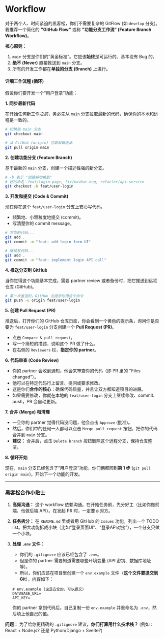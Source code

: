 # Workflow
对于两个人、时间紧迫的黑客松，你们不需要复杂的 GitFlow (如 `develop` 分支)。我推荐一个简化的 **"GitHub Flow"** 或称 **"功能分支工作流" (Feature Branch Workflow)**。

**核心原则：**

1.  `main` 分支是你们的“黄金标准”。它应该**始终**是可运行的、基本没有 Bug 的。
2.  **绝不 (Never)** 直接推送到 `main` 分支。
3.  所有的开发工作都在**单独的分支 (Branch)** 上进行。

#### 详细工作流程 (循环)

假设你们要开发一个“用户登录”功能：

**1. 同步最新代码**

在开始任何新工作*之前*，务必先从 `main` 分支拉取最新的代码，确保你的本地和远程是一致的。

```bash
# 切换到 main 分支
git checkout main

# 从 GitHub (origin) 拉取最新版本
git pull origin main
```

**2. 创建功能分支 (Feature Branch)**

基于最新的 `main` 分支，创建一个描述性强的新分支。

```bash
# -b 表示 "创建并切换到"
# 好的命名：feat/login-page, fix/navbar-bug, refactor/api-service
git checkout -b feat/user-login
```

**3. 开发和提交 (Code & Commit)**

现在你在这个 `feat/user-login` 分支上安心写代码。

  * 频繁地、小颗粒度地提交 (commit)。
  * 写清楚你的 commit message。

<!-- end list -->

```bash
# 写你的代码...
git add .
git commit -m "feat: add login form UI"

# 继续写代码...
git add .
git commit -m "feat: implement login API call"
```

**4. 推送分支到 GitHub**

当你觉得这个功能基本完成，需要 partner review 或者备份时，把它推送到远程仓库 (GitHub)。

```bash
# 第一次推送时，GitHub 会提示你用这个命令
git push -u origin feat/user-login
```

**5. 创建 Pull Request (PR)**

推送后，打开你们的 GitHub 仓库页面，你会看到一个黄色的提示条，询问你是否要为 `feat/user-login` 分支创建一个 **Pull Request (PR)**。

  * 点击 `Compare & pull request`。
  * 写一个简短的描述，说明这个 PR 做了什么。
  * 在右侧的 `Reviewers` 栏，**指定你的 partner**。

**6. 代码审查 (Code Review)**

  * 你的 partner 会收到通知，他会来审查你的代码（即 PR 里的 "Files changed"）。
  * 他可以在特定代码行上留言、提问或要求修改。
  * 这是你们**合作的核心**：确保代码质量，并且让双方都知道项目的进展。
  * 如果需要修改，你就在本地的 `feat/user-login` 分支上继续修改、commit、push，PR 会自动更新。

**7. 合并 (Merge) 和清理**

  * 一旦你的 partner 觉得代码没问题，他会点击 `Approve` (批准)。
  * 然后，你们中的任何一人都可以点击 `Merge pull request` 按钮，把你的代码合并到 `main` 分支。
  * **建议：** 合并后，点击 `Delete branch` 按钮删除这个远程分支，保持仓库整洁。

**8. 循环开始**

现在，`main` 分支已经包含了“用户登录”功能。你们俩都回到**第 1 步** (`git pull origin main`)，开始下一个功能的开发。

-----

### 黑客松合作小贴士

1.  **高频沟通：** 这个 workflow 依赖沟通。在开始任务前，先分好工（比如你做前端，他做后端 API）。在发起 PR 时，一定要 `@` 对方。

2.  **任务拆分：** 在 `README.md` 里或者用 GitHub 的 `Issues` 功能，列出一个 TODO list。把大功能拆成小块（比如“登录页面UI”、“登录API对接”），一个分支只做一个小块。

3.  **处理 `.env` 文件：**

      * 你们的 `.gitignore` 应该已经包含了 `.env`。
      * 但是你的 partner 需要知道需要哪些环境变量 (API 密钥、数据库地址等)。
      * 所以，你们应该在项目里创建一个 `env.example` 文件（**这个文件要提交到 Git**），内容如下：

    <!-- end list -->

    ```
    # env.example (这是安全的，可以提交)
    DATABASE_URL=
    API_KEY=
    ```

    你的 partner 拿到代码后，自己复制一份 `env.example` 并重命名为 `.env`，然后填上他自己的值。

**问题：** 为了给你更精确的 `.gitignore` 建议，**你们打算用什么技术栈？** (例如：React + Node.js? 还是 Python/Django + Svelte?)